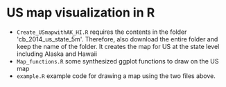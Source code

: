 # US map visualization in R
* ```Create_USmapwithAK_HI.R``` requires the contents in the folder 'cb_2014_us_state_5m'. Therefore, also download the entire folder and keep the name of the folder. It creates the map for US at the state level including Alaska and Hawaii
* ```Map_functions.R``` some synthesized ggplot functions to draw on the US map
* ```example.R``` example code for drawing a map using the two files above.
